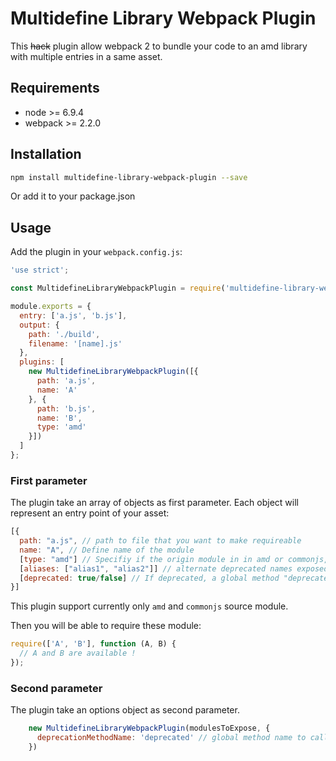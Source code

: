 # Multidefine Library Webpack Plugin

This <s>hack</s> plugin allow webpack 2 to bundle your code to an amd library with multiple entries in a same asset.

## Requirements

- node >= 6.9.4
- webpack >= 2.2.0

## Installation

```bash
npm install multidefine-library-webpack-plugin --save
```

Or add it to your package.json

## Usage

Add the plugin in your `webpack.config.js`:

```javascript
'use strict';

const MultidefineLibraryWebpackPlugin = require('multidefine-library-webpack-plugin');

module.exports = {
  entry: ['a.js', 'b.js'],
  output: {
    path: './build',
    filename: '[name].js'
  },
  plugins: [
    new MultidefineLibraryWebpackPlugin([{
      path: 'a.js',
      name: 'A'
    }, {
      path: 'b.js',
      name: 'B',
      type: 'amd'
    }])
  ]
};
```

### First parameter

The plugin take an array of objects as first parameter. Each object will represent an entry point of your asset:
```javascript
[{
  path: "a.js", // path to file that you want to make requireable
  name: "A", // Define name of the module
  [type: "amd"] // Specifiy if the origin module in in amd or commonjs, default value is commonjs
  [aliases: ["alias1", "alias2"]] // alternate deprecated names exposed for this module
  [deprecated: true/false] // If deprecated, a global method "deprecated" is called is this module is used
}]
```
This plugin support currently only `amd` and `commonjs` source module.

Then you will be able to require these module:

```javascript
require(['A', 'B'], function (A, B) {
  // A and B are available !
});
```

### Second parameter

The plugin take an options object as second parameter.
```javascript
    new MultidefineLibraryWebpackPlugin(modulesToExpose, {
      deprecationMethodName: 'deprecated' // global method name to call to notify deprecated usage
    })

```
